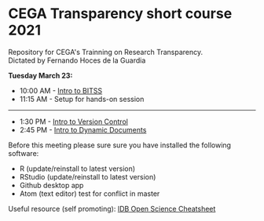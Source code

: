 # CEGA Transparency short course 2021
Repository for CEGA's Trainning on Research Transparency.   
Dictated by Fernando Hoces de la Guardia


**Tuesday March 23:**  
- 10:00 AM	- [Intro to BITSS](https://github.com/BITSS/CEGA2019/blob/master/20190423_Intro_BITSS.pptx)
- 11:15 AM - Setup for hands-on session

****
- 1:30 PM	- [Intro to Version Control](https://github.com/BITSS/CEGA2019/tree/master/01a-Git-GUI)
- 2:45 PM	- [Intro to Dynamic Documents](https://github.com/BITSS/CEGA2019/tree/master/02-dynamicdocs)



Before this meeting please sure sure you have installed the following software:
 -  R (update/reinstall to latest version)
 -  RStudio  (update/reinstall to latest version)
 -  Github desktop app
 -  Atom (text editor) test for conflict in master


Useful resource (self promoting): [IDB Open Science Cheatsheet](http://idbdocs.iadb.org/wsdocs/getdocument.aspx?docnum=EZSHARE-1350314980-383)
